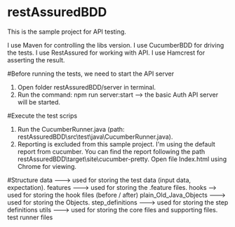 # restAssuredBDD 
This is the sample project for API testing.

I use Maven for controlling the libs version.
I use CucumberBDD for driving the tests.
I use RestAssured for working with API.
I use Hamcrest for asserting the result.
 
 
#Before running the tests, we need to start the API server
1. Open folder restAssuredBDD/server in terminal.
2. Run the command: npm run server:start
--> the basic Auth API server will be started.
 
#Execute the test scrips
1. Run the CucumberRunner.java (path: restAssuredBDD\src\test\java\CucumberRunner.java).
2. Reporting is excluded from this sample project. I'm using the default report from cucumber. You can find the report following the path restAssuredBDD\target\site\cucumber-pretty. Open file Index.html using Chrome for viewing.

#Structure
 data ---> used for storing the test data (input data, expectation).
 features ---> used for storing the .feature files.
 hooks --> used for storing the hook files (before / after)
 plain_Old_Java_Objects ---> used for storing the Objects.
 step_definitions ---> used for storing the step definitions
 utils ---> used for storing the core files and supporting files.
 test runner files
